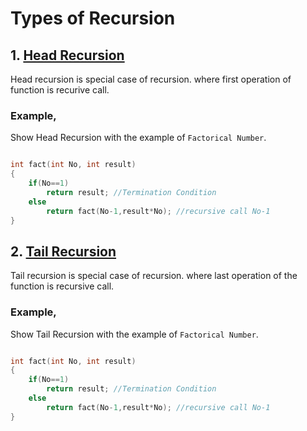 # Types of Recursion

## 1. [Head Recursion](#1-head-recursion)
Head recursion is special case of recursion. where first operation of function is recurive call.

### Example,
Show Head Recursion with the example of `Factorical Number`.
```cpp

int fact(int No, int result)
{
    if(No==1)
        return result; //Termination Condition
    else
        return fact(No-1,result*No); //recursive call No-1
}

```




## 2. [Tail Recursion](#2-tail-recursion)
Tail recursion is special case of recursion. where last operation of the function is recursive call.

### Example,
Show Tail Recursion with the example of `Factorical Number`.
```cpp

int fact(int No, int result)
{
    if(No==1)
        return result; //Termination Condition
    else
        return fact(No-1,result*No); //recursive call No-1
}

```

